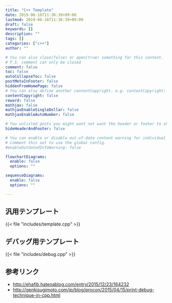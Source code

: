 ```yaml
---
title: "C++ Template"
date: 2019-06-16T11:36:39+09:00
lastmod: 2019-06-16T11:36:39+09:00
draft: false
keywords: []
description: ""
tags: []
categories: ["c++"]
author: ""

# You can also close(false) or open(true) something for this content.
# P.S. comment can only be closed
comment: false
toc: false
autoCollapseToc: false
postMetaInFooter: false
hiddenFromHomePage: false
# You can also define another contentCopyright. e.g. contentCopyright: "This is another copyright."
contentCopyright: false
reward: false
mathjax: false
mathjaxEnableSingleDollar: false
mathjaxEnableAutoNumber: false

# You unlisted posts you might want not want the header or footer to show
hideHeaderAndFooter: false

# You can enable or disable out-of-date content warning for individual post.
# Comment this out to use the global config.
#enableOutdatedInfoWarning: false

flowchartDiagrams:
  enable: false
  options: ""

sequenceDiagrams: 
  enable: false
  options: ""

---
```


## 汎用テンプレート
{{< file "includes/template.cpp" >}}
<!--more-->

## デバッグ用テンプレート
{{< file "includes/debug.cpp" >}}

## 参考リンク
- http://ehafib.hatenablog.com/entry/2015/12/23/164232
- http://genkisugimoto.com/jp/blog/procon/2015/04/15/print-debug-technique-in-cpp.html
<!--more-->
